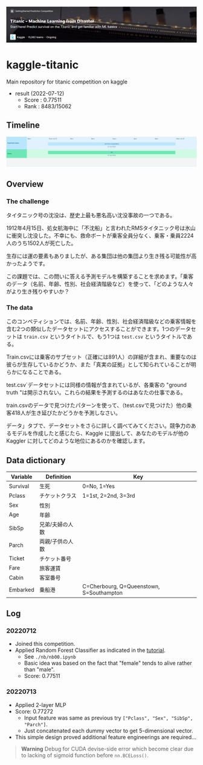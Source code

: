 ![comp](./data/info/images/001_comp.png)
# kaggle-titanic
Main repository for titanic competition on kaggle

- result (2022-07-12)
    - Score : 0.77511
    - Rank  : 8483/15062

## Timeline

![timeline](./data/info/images/002_timeline.png)

## Overview
### The challenge
タイタニック号の沈没は、歴史上最も悪名高い沈没事故の一つである。

1912年4月15日、処女航海中に「不沈船」と言われたRMSタイタニック号は氷山に衝突し沈没した。不幸にも、救命ボートが乗客全員分なく、乗客・乗員2224人のうち1502人が死亡した。

生存には運の要素もありましたが、ある集団は他の集団より生き残る可能性が高かったようです。

この課題では、この問いに答える予測モデルを構築することを求めます。「乗客のデータ（名前、年齢、性別、社会経済階級など）を使って、「どのような人々がより生き残りやすいか？

### The data
このコンペティションでは、名前、年齢、性別、社会経済階級などの乗客情報を含む2つの類似したデータセットにアクセスすることができます。1つのデータセットは `train.csv` というタイトルで、もう1つは `test.csv` というタイトルである。

Train.csvには乗客のサブセット（正確には891人）の詳細が含まれ、重要なのは彼らが生存しているかどうか、また「真実の証拠」として知られていることが明らかになることである。

test.csv`データセットには同様の情報が含まれているが、各乗客の "ground truth "は開示されない。これらの結果を予測するのはあなたの仕事である。

train.csvのデータで見つけたパターンを使って、（test.csvで見つけた）他の乗客418人が生き延びたかどうかを予測しなさい。

データ」タブで、データセットをさらに詳しく調べてみてください。競争力のあるモデルを作成したと感じたら、Kaggle に提出して、あなたのモデルが他の Kaggler に対してどのような地位にあるのかを確認します。

## Data dictionary

| Variable | Definition | Key |
| ---- | ---- | ---- |
| Survival | 生死 | 0=No, 1=Yes |
| Pclass | チケットクラス | 1=1st, 2=2nd, 3=3rd |
| Sex | 性別 | |
| Age | 年齢 | |
| SibSp | 兄弟/夫婦の人数 | |
| Parch | 両親/子供の人数 | |
| Ticket | チケット番号 | |
| Fare | 旅客運賃 | |
| Cabin | 客室番号 | |
| Embarked | 乗船港 | C=Cherbourg, Q=Queenstown, S=Southampton |

## Log

### 20220712
- Joined this competition.
- Applied Random Forest Classifier as indicated in the [tutorial](https://www.kaggle.com/code/alexisbcook/titanic-tutorial/notebook).
    - See `./nb/nb00.ipynb`
    - Basic idea was based on the fact that "female" tends to alive rather than "male".
    - Score: 0.77511

### 20220713
- Applied 2-layer MLP
- Score: 0.77272
    - Input feature was same as previous try `["Pclass", "Sex", "SibSp", "Parch"]`.
    - Just concatenated each dummy vector to get 5-dimensional vector.
- This simple design proved additional feature engineerings are required...

>**Warning**
>Debug for CUDA devise-side error which become clear due to lacking of sigmoid function before `nn.BCELoss()`.

